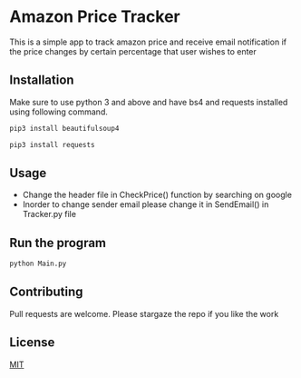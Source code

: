 # Amazon Price Tracker

This is a simple app to track amazon price and receive email notification if the price changes by certain percentage that user wishes to enter

## Installation

Make sure to use python 3 and above and have bs4 and requests installed using following command.

```bash
pip3 install beautifulsoup4
```
```bash
pip3 install requests
```

## Usage
* Change the header file in CheckPrice() function by searching on google
* Inorder to change sender email please change it in SendEmail() in Tracker.py file
## Run the program
```bash
python Main.py
```

## Contributing

Pull requests are welcome. Please stargaze the repo if you like the work

## License

[MIT](https://choosealicense.com/licenses/mit/)
